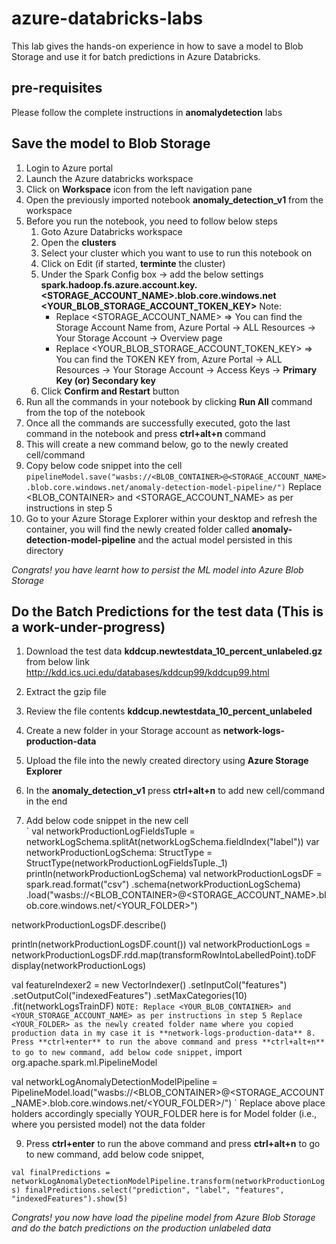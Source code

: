 # azure-databricks-labs
This lab gives the hands-on experience in how to save a model to Blob Storage and use it for batch predictions in Azure Databricks.

## pre-requisites
Please follow the complete instructions in **anomalydetection** labs

## Save the model to Blob Storage

1. Login to Azure portal
2. Launch the Azure databricks workspace
3. Click on **Workspace** icon from the left navigation pane 
4. Open the previously imported notebook **anomaly_detection_v1** from the workspace 
5. Before you run the notebook, you need to follow below steps
    1. Goto Azure Databricks workspace
    2. Open the **clusters**
    3. Select your cluster which you want to use to run this notebook on
    4. Click on Edit (if started, **terminte** the cluster)
    5. Under the Spark Config box -> add the below settings **spark.hadoop.fs.azure.account.key.<STORAGE_ACCOUNT_NAME>.blob.core.windows.net <YOUR_BLOB_STORAGE_ACCOUNT_TOKEN_KEY>**
    Note: 
        * Replace <STORAGE_ACCOUNT_NAME> => You can find the Storage Account Name from, Azure Portal -> ALL Resources -> Your Storage Account -> Overview page
        * Replace <YOUR_BLOB_STORAGE_ACCOUNT_TOKEN_KEY> => You can find the TOKEN KEY from, Azure Portal -> ALL Resources -> Your Storage Account -> Access Keys -> **Primary Key (or) Secondary key**
    6. Click **Confirm and Restart** button 
6. Run all the commands in your notebook by clicking **Run All** command from the top of the notebook
7. Once all the commands are successfully executed, goto the last command in the notebook and press **ctrl+alt+n** command
8. This will create a new command below, go to the newly created cell/command 
9. Copy below code snippet into the cell   
`
pipelineModel.save("wasbs://<BLOB_CONTAINER>@<STORAGE_ACCOUNT_NAME>.blob.core.windows.net/anomaly-detection-model-pipeline/")
`
Replace <BLOB_CONTAINER> and <STORAGE_ACCOUNT_NAME> as per instructions in step 5
10. Go to your Azure Storage Explorer within your desktop and refresh the container, you will find the newly created folder called **anomaly-detection-model-pipeline** and the actual model persisted in this directory

*Congrats! you have learnt how to persist the ML model into Azure Blob Storage* 

## Do the Batch Predictions for the test data (This is a work-under-progress)

1. Download the test data **kddcup.newtestdata_10_percent_unlabeled.gz** from below link  
http://kdd.ics.uci.edu/databases/kddcup99/kddcup99.html 
 
2. Extract the gzip file
3. Review the file contents **kddcup.newtestdata_10_percent_unlabeled** 
4. Create a new folder in your Storage account as **network-logs-production-data**
5. Upload the file into the newly created directory using **Azure Storage Explorer**
6. In the **anomaly_detection_v1** press **ctrl+alt+n** to add new cell/command in the end
7. Add below code snippet in the new cell  
`
val networkProductionLogFieldsTuple = networkLogSchema.splitAt(networkLogSchema.fieldIndex("label"))
var networkProductionLogSchema: StructType = StructType(networkProductionLogFieldsTuple._1)
println(networkProductionLogSchema)
val networkProductionLogsDF = spark.read.format("csv") 
  .schema(networkProductionLogSchema)
  .load("wasbs://<BLOB_CONTAINER>@<STORAGE_ACCOUNT_NAME>.blob.core.windows.net/<YOUR_FOLDER>")

networkProductionLogsDF.describe()

println(networkProductionLogsDF.count())
val networkProductionLogs = networkProductionLogsDF.rdd.map(transformRowIntoLabelledPoint).toDF
display(networkProductionLogs)

val featureIndexer2 = new VectorIndexer()
  .setInputCol("features")
  .setOutputCol("indexedFeatures")
  .setMaxCategories(10)
  .fit(networkLogsTrainDF)
`
NOTE: Replace <YOUR_BLOB_CONTAINER> and <YOUR_STORAGE_ACCOUNT_NAME> as per instructions in step 5
      Replace <YOUR_FOLDER> as the newly created folder name where you copied production data in my case it is **network-logs-production-data**
8. Press **ctrl+enter** to run the above command and press **ctrl+alt+n** to go to new command, add below code snippet,
`
import org.apache.spark.ml.PipelineModel

val networkLogAnomalyDetectionModelPipeline = PipelineModel.load("wasbs://<BLOB_CONTAINER>@<STORAGE_ACCOUNT_NAME>.blob.core.windows.net/<YOUR_FOLDER>/")
`
Replace above place holders accordingly specially YOUR_FOLDER here is for Model folder (i.e., where you persisted model) not the data folder

9. Press **ctrl+enter** to run the above command and press **ctrl+alt+n** to go to new command, add below code snippet,

`
val finalPredictions = networkLogAnomalyDetectionModelPipeline.transform(networkProductionLogs)
finalPredictions.select("prediction", "label", "features", "indexedFeatures").show(5)
`

*Congrats! you now have load the pipeline model from Azure Blob Storage and do the batch predictions on the production unlabeled data* 